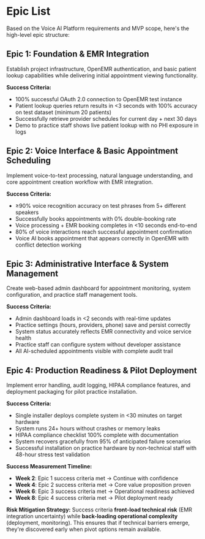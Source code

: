 # Epic List

Based on the Voice AI Platform requirements and MVP scope, here's the high-level epic structure:

## **Epic 1: Foundation & EMR Integration**
Establish project infrastructure, OpenEMR authentication, and basic patient lookup capabilities while delivering initial appointment viewing functionality.

**Success Criteria:**
- 100% successful OAuth 2.0 connection to OpenEMR test instance
- Patient lookup queries return results in <3 seconds with 100% accuracy on test dataset (minimum 20 patients)
- Successfully retrieve provider schedules for current day + next 30 days
- Demo to practice staff shows live patient lookup with no PHI exposure in logs

## **Epic 2: Voice Interface & Basic Appointment Scheduling**
Implement voice-to-text processing, natural language understanding, and core appointment creation workflow with EMR integration.

**Success Criteria:**
- ≥90% voice recognition accuracy on test phrases from 5+ different speakers
- Successfully books appointments with 0% double-booking rate
- Voice processing + EMR booking completes in <10 seconds end-to-end
- 80% of voice interactions reach successful appointment confirmation
- Voice AI books appointment that appears correctly in OpenEMR with conflict detection working

## **Epic 3: Administrative Interface & System Management**
Create web-based admin dashboard for appointment monitoring, system configuration, and practice staff management tools.

**Success Criteria:**
- Admin dashboard loads in <2 seconds with real-time updates
- Practice settings (hours, providers, phone) save and persist correctly
- System status accurately reflects EMR connectivity and voice service health
- Practice staff can configure system without developer assistance
- All AI-scheduled appointments visible with complete audit trail

## **Epic 4: Production Readiness & Pilot Deployment**
Implement error handling, audit logging, HIPAA compliance features, and deployment packaging for pilot practice installation.

**Success Criteria:**
- Single installer deploys complete system in <30 minutes on target hardware
- System runs 24+ hours without crashes or memory leaks
- HIPAA compliance checklist 100% complete with documentation
- System recovers gracefully from 95% of anticipated failure scenarios
- Successful installation on practice hardware by non-technical staff with 48-hour stress test validation

**Success Measurement Timeline:**
- **Week 2**: Epic 1 success criteria met → Continue with confidence
- **Week 4**: Epic 2 success criteria met → Core value proposition proven
- **Week 6**: Epic 3 success criteria met → Operational readiness achieved
- **Week 8**: Epic 4 success criteria met → Pilot deployment ready

**Risk Mitigation Strategy:**
Success criteria **front-load technical risk** (EMR integration uncertainty) while **back-loading operational complexity** (deployment, monitoring). This ensures that if technical barriers emerge, they're discovered early when pivot options remain available.
